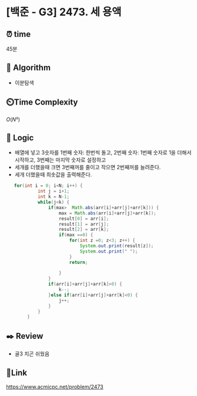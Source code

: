 # [백준 - G3] 2473. 세 용액

## ⏰ **time**

45분

## :pushpin: **Algorithm**
- 이분탐색

## ⏲️**Time Complexity**

$O(N²)$

## :round_pushpin: **Logic**
- 배열에 넣고 3숫자를 1번째 숫자: 한번씩 돌고, 2번째 숫자: 1번째 숫자로 1을 더해서 시작하고, 3번째는 마지막 숫자로 설정하고
- 세개를 더했을때 크면 3번째꺼를 줄이고 작으면 2번째꺼를 늘려준다.
- 세개 더했을때 최솟값을 출력해준다.
```java
   for(int i = 0; i<N; i++) {
			int j = i+1;
			int k = N-1;
			while(j<k) {
				if(max>  Math.abs(arr[i]+arr[j]+arr[k])) {
					max = Math.abs(arr[i]+arr[j]+arr[k]);
					result[0] = arr[i];
					result[1] = arr[j];
					result[2] = arr[k];
					if(max ==0) {
						for(int z =0; z<3; z++) {
							System.out.print(result[z]);
							System.out.print(" ");
						}
						return;
						
					}
				}
				if(arr[i]+arr[j]+arr[k]>0) {
					k--;
				}else if(arr[i]+arr[j]+arr[k]<0) {
					j++;
				}
			}
		}
```

## :black_nib: **Review**  
- 골3 치곤 쉬웠음

## 📡**Link**
https://www.acmicpc.net/problem/2473
